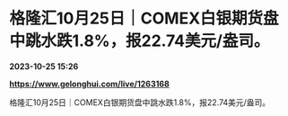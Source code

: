 # 格隆汇10月25日｜COMEX白银期货盘中跳水跌1.8%，报22.74美元/盎司。

**2023-10-25 15:26**

**https://www.gelonghui.com/live/1263168**

格隆汇10月25日｜COMEX白银期货盘中跳水跌1.8%，报22.74美元/盎司。